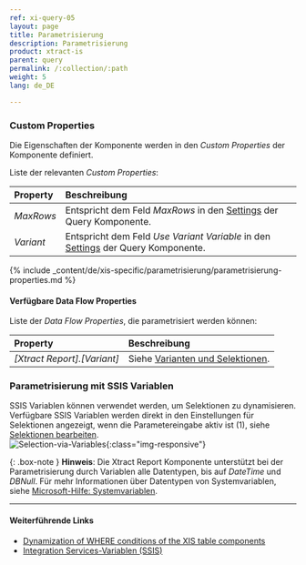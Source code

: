 ```yaml
---
ref: xi-query-05
layout: page
title: Parametrisierung
description: Parametrisierung
product: xtract-is
parent: query
permalink: /:collection/:path
weight: 5
lang: de_DE

---
```

### Custom Properties
Die Eigenschaften der Komponente werden in den *Custom Properties* der Komponente definiert.

Liste der relevanten *Custom Properties*:

|Property|Beschreibung|
|:----|:----|
| *MaxRows* | Entspricht dem Feld *MaxRows* in den [Settings](./query-settings) der Query Komponente.|
| *Variant* | Entspricht dem Feld *Use Variant Variable* in den [Settings](./query-settings) der Query Komponente. |

{% include _content/de/xis-specific/parametrisierung/parametrisierung-properties.md  %}

#### Verfügbare Data Flow Properties
Liste der *Data Flow Properties*, die parametrisiert werden können:

|Property|Beschreibung|
|:----|:----|
| *[Xtract Report].[Variant]*| Siehe [Varianten und Selektionen](./variants-and-selections).|

### Parametrisierung mit SSIS Variablen

SSIS Variablen können verwendet werden, um Selektionen zu dynamisieren.<br>
Verfügbare SSIS Variablen werden direkt in den Einstellungen für Selektionen angezeigt, wenn die Parametereingabe aktiv ist (1), siehe [Selektionen bearbeiten](./variants-and-selections#selektionen-bearbeiten).<br>
![Selection-via-Variables](/img/content/xis/report_selection_via_variables.png){:class="img-responsive"}

{: .box-note }
**Hinweis**: Die Xtract Report Komponente unterstützt bei der Parametrisierung durch Variablen alle Datentypen, bis auf *DateTime* und *DBNull*.
Für mehr Informationen über Datentypen von Systemvariablen, siehe [Microsoft-Hilfe: Systemvariablen](https://docs.microsoft.com/de-de/sql/integration-services/system-variables?view=sql-server-ver15).



****
#### Weiterführende Links
- [Dynamization of WHERE conditions of the XIS table components](https://kb.theobald-software.com/tables/xtract-is-Dynamization-of-WHERE-conditions-of-the-XIS-table-components)
- [Integration Services-Variablen (SSIS)](https://docs.microsoft.com/de-de/sql/integration-services/integration-services-ssis-variables?view=sql-server-ver15)
